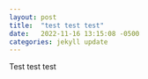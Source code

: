 ```yaml
---
layout: post
title:  "test test test"
date:   2022-11-16 13:15:08 -0500
categories: jekyll update
---
```

Test test test